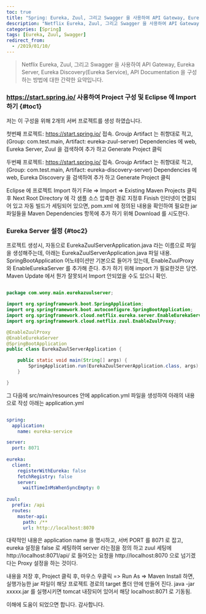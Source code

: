 ```yaml
---
toc: true
title: "Spring: Eureka, Zuul, 그리고 Swagger 을 사용하여 API Gateway, Eureka Server, Eureka Discovery(Eureka Service), API Documentation 구성하기"
description: "Netflix Eureka, Zuul, 그리고 Swagger 을 사용하여 API Gateway, Eureka Server, Eureka Discovery(Eureka Service), API Documentation 을 구성하는 방법에 대한 간략한 요약입니다."
categories: [Spring]
tags: [Eureka, Zuul, Swagger]
redirect_from:
  - /2019/01/10/
---
```


> Netflix Eureka, Zuul, 그리고 Swagger 을 사용하여 API Gateway, Eureka Server, Eureka Discovery(Eureka Service), API Documentation 을 구성하는 방법에 대한 간략한 요약입니다.

### https://start.spring.io/ 사용하여 Project 구성 및 Eclipse 에 Import 하기 {#toc1}

저는 이 구성을 위해 2개의 서버 프로젝트를 생성 하였습니다.

첫번째 프로젝트: 
https://start.spring.io/ 접속.
Groujp Artifact 는 취향대로 적고, (Group: com.test.main, Artifact: eureka-zuul-server)
Dependencies 에 web, Eureka Server, Zuul 을 검색하여 추가 하고 Generate Project 클릭

두번째 프로젝트: 
https://start.spring.io/ 접속.
Groujp Artifact 는 취향대로 적고, (Group: com.test.main, Artifact: eureka-discovery-server)
Dependencies 에 web, Eureka Discovery 을 검색하여 추가 하고 Generate Project 클릭

Eclipse 에 프로젝트 Import 하기
File => Import => Existing Maven Projects 클릭 후 Next
Root Directory 에 각 샘플 소스 압축한 경로 지정후 Finish
인터넷이 연결되어 있고 자동 빌드가 세팅되어 있으면, pom.xml 에 정의된 내용을 확인하여 필요한 jar 파일들을 Maven Dependencies 항목에 추가 하기 위해 Download 를 시도한다.

### Eureka Server 설정 {#toc2}

프로젝트 생성시, 자동으로 EurekaZuulServerApplication.java 라는 이름으로 파일을 생성해주는데,
아래는 EurekaZuulServerApplication.java 파일 내용.
SpringBootApplication 어노테이션만 기본으로 들어가 있는데,
EnableZuulProxy 와 EnableEurekaServer 를 추가해 준다. 추가 하기 위해 import 가 필요한것은 당연. Maven Update 에서 뭔가 잘못되서 Import 안되었을 수도 있으니 확인.

```java

package com.wony.main.eurekazuulserver;

import org.springframework.boot.SpringApplication;
import org.springframework.boot.autoconfigure.SpringBootApplication;
import org.springframework.cloud.netflix.eureka.server.EnableEurekaServer;
import org.springframework.cloud.netflix.zuul.EnableZuulProxy;

@EnableZuulProxy
@EnableEurekaServer
@SpringBootApplication
public class EurekaZuulServerApplication {

	public static void main(String[] args) {
		SpringApplication.run(EurekaZuulServerApplication.class, args);
	}

}

```

그 다음에 src/main/resources 안에  application.yml 파일을 생성하여 아래의 내용으로 작성
아래는 application.yml

```yml

spring:
  application:
    name: eureka-service

server:
  port: 8071
    
eureka:
  client:
    registerWithEureka: false
    fetchRegistry: false
    server:
      waitTimeInMsWhenSyncEmpty: 0    
      
zuul:
  prefix: /api
  routes:
    master-api:
      path: /**
      url: http://localhost:8070    

```

대략적인 내용은 application name 을 명시하고, 서버 PORT 를 8071 로 잡고, eureka 설정을 false 로 세팅하여 server 라는점을 정의 하고
zuul 세팅에 http://localhost:8071/api/ 로 들어오는 요청을 http://localhost:8070 으로 넘기겠다는 Proxy 설정을 하는 것이다.

내용을 저장 후, Project 클릭 후, 마우스 우클릭 => Run As => Maven Install 하면, 실행가능한 jar 파일이 해당 프로젝트 경로의 target 폴더 안에 만들어 진다.
java -jar xxxxx.jar 를 실행시키면 tomcat 내장되어 있어서 해당 localhost:8071 로 기동됨.

이해에 도움이 되었으면 합니다. 감사합니다.

[^1]: This is a footnote.

[kramdown]: https://kramdown.gettalong.org/
[My Blog]: https://marindie.github.io